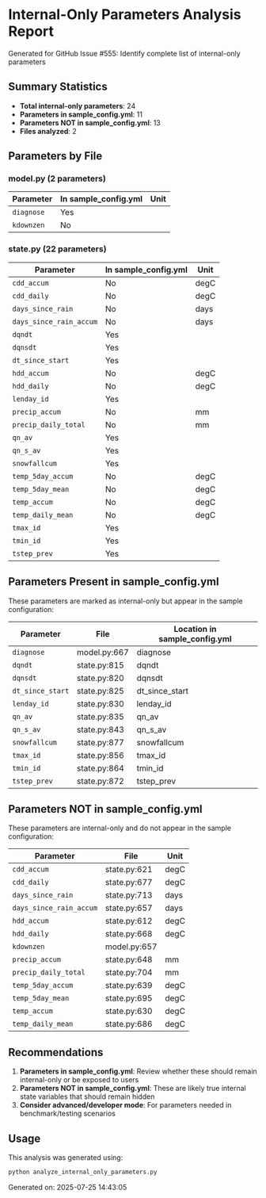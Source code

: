 # Internal-Only Parameters Analysis Report

Generated for GitHub Issue #555: Identify complete list of internal-only parameters

## Summary Statistics

- **Total internal-only parameters**: 24
- **Parameters in sample_config.yml**: 11
- **Parameters NOT in sample_config.yml**: 13
- **Files analyzed**: 2

## Parameters by File

### model.py (2 parameters)

| Parameter | In sample_config.yml | Unit |
|-----------|---------------------|------|
| `diagnose` | Yes |  |
| `kdownzen` | No |  |

### state.py (22 parameters)

| Parameter | In sample_config.yml | Unit |
|-----------|---------------------|------|
| `cdd_accum` | No | degC |
| `cdd_daily` | No | degC |
| `days_since_rain` | No | days |
| `days_since_rain_accum` | No | days |
| `dqndt` | Yes |  |
| `dqnsdt` | Yes |  |
| `dt_since_start` | Yes |  |
| `hdd_accum` | No | degC |
| `hdd_daily` | No | degC |
| `lenday_id` | Yes |  |
| `precip_accum` | No | mm |
| `precip_daily_total` | No | mm |
| `qn_av` | Yes |  |
| `qn_s_av` | Yes |  |
| `snowfallcum` | Yes |  |
| `temp_5day_accum` | No | degC |
| `temp_5day_mean` | No | degC |
| `temp_accum` | No | degC |
| `temp_daily_mean` | No | degC |
| `tmax_id` | Yes |  |
| `tmin_id` | Yes |  |
| `tstep_prev` | Yes |  |

## Parameters Present in sample_config.yml

These parameters are marked as internal-only but appear in the sample configuration:

| Parameter | File | Location in sample_config.yml |
|-----------|------|-------------------------------|
| `diagnose` | model.py:667 | diagnose |
| `dqndt` | state.py:815 | dqndt |
| `dqnsdt` | state.py:820 | dqnsdt |
| `dt_since_start` | state.py:825 | dt_since_start |
| `lenday_id` | state.py:830 | lenday_id |
| `qn_av` | state.py:835 | qn_av |
| `qn_s_av` | state.py:843 | qn_s_av |
| `snowfallcum` | state.py:877 | snowfallcum |
| `tmax_id` | state.py:856 | tmax_id |
| `tmin_id` | state.py:864 | tmin_id |
| `tstep_prev` | state.py:872 | tstep_prev |


## Parameters NOT in sample_config.yml

These parameters are internal-only and do not appear in the sample configuration:

| Parameter | File | Unit |
|-----------|------|------|
| `cdd_accum` | state.py:621 | degC |
| `cdd_daily` | state.py:677 | degC |
| `days_since_rain` | state.py:713 | days |
| `days_since_rain_accum` | state.py:657 | days |
| `hdd_accum` | state.py:612 | degC |
| `hdd_daily` | state.py:668 | degC |
| `kdownzen` | model.py:657 |  |
| `precip_accum` | state.py:648 | mm |
| `precip_daily_total` | state.py:704 | mm |
| `temp_5day_accum` | state.py:639 | degC |
| `temp_5day_mean` | state.py:695 | degC |
| `temp_accum` | state.py:630 | degC |
| `temp_daily_mean` | state.py:686 | degC |

## Recommendations

1. **Parameters in sample_config.yml**: Review whether these should remain internal-only or be exposed to users
2. **Parameters NOT in sample_config.yml**: These are likely true internal state variables that should remain hidden
3. **Consider advanced/developer mode**: For parameters needed in benchmark/testing scenarios

## Usage

This analysis was generated using:
```bash
python analyze_internal_only_parameters.py
```

Generated on: 2025-07-25 14:43:05
